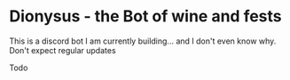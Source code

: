 # Dionysus - the Bot of wine and fests
This is a discord bot I am currently building... and I don't even know why. Don't expect regular updates

Todo
